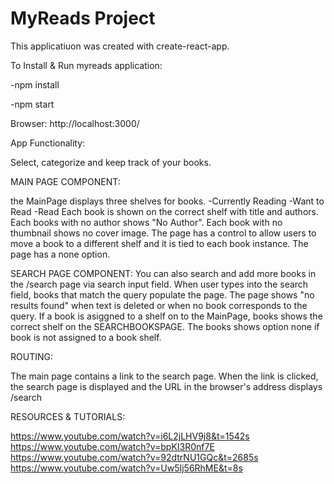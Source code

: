 # MyReads Project
This applicatiuon was created with create-react-app.

To Install & Run myreads application:

-npm install


-npm start

Browser: http://localhost:3000/



App Functionality:

Select, categorize and keep track of your books.

MAIN PAGE COMPONENT:

the MainPage displays three shelves for books.
-Currently Reading
-Want to Read
-Read
Each book is shown on the correct shelf with title and authors.
Each books with no author shows "No Author".
Each book with no thumbnail shows no cover image.
The page has a control to allow users to move a book to a different shelf and it is tied to each book instance.
The page has a none option.


SEARCH PAGE COMPONENT:
You can also search and add more books in the /search page via search input field.
When user types into the search field, books that match the query populate the page.
The page shows "no results found" when text is deleted or when no book corresponds to the query.
If a book is asiggned to a shelf on to the MainPage, books shows the correct shelf on the SEARCHBOOKSPAGE.
The books shows option none if book is not assigned to a book shelf.


ROUTING:

The main page contains a link to the search page.
When the link is clicked, the search page is displayed and the URL in the browser's address displays /search


RESOURCES & TUTORIALS:

https://www.youtube.com/watch?v=i6L2jLHV9j8&t=1542s
https://www.youtube.com/watch?v=bpKI3R0nf7E
https://www.youtube.com/watch?v=92dtrNU1GQc&t=2685s
https://www.youtube.com/watch?v=Uw5Ij56RhME&t=8s
